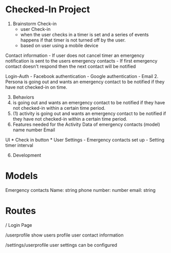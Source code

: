 # Checked-In Project

1. Brainstorm
  Check-in
    - user Check-in
    - when the user checks in a timer is set and a series of events happens if that timer is
      not turned off by the user.
    - based on user using a mobile device

  Contact information
    - If user does not cancel timer an emergency notification is sent
      to the users emergency contacts
    - If first emergency contact doesn't respond then the next contact will be notified

  Login-Auth
    - Facebook authentication
    - Google authentication
    - Email
2. Persona
   is going out and wants an emergency contact to be notified if they
  have not checked-in on time.

3. Behaviors
  1. is going out and wants an emergency contact to be notified if they have not checked-in within
    a certain time period.
4. (1) activity
  is going out and wants an emergency contact to be notified if they have not checked-in within
  a certain time period.
5. Features needed for the Activity
  Data of emergency contacts (model)
    name
    number
    Email

  UI
    * Check in button
    * User Settings
      - Emergency contacts set up
      - Setting timer interval

6. Development


# Models

  Emergency contacts
    Name: string
    phone number: number
    email: string

# Routes

  /
    Login Page

  /userprofile
    show users profile
    user contact information

  /settings/userprofile
    user settings can be configured
